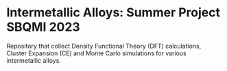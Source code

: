 # Intermetallic Alloys: Summer Project SBQMI 2023
Repository that collect Density Functional Theory (DFT) calculations, Cluster Expansion (CE) and Monte Carlo simulations for various intermetallic alloys. 
